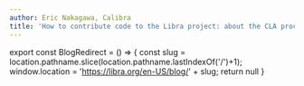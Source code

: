 ```yaml
---
author: Eric Nakagawa, Calibra
title: 'How to contribute code to the Libra project: about the CLA process'
---
```


export const BlogRedirect = () => {
  const slug = location.pathname.slice(location.pathname.lastIndexOf('/')+1);
  window.location = 'https://libra.org/en-US/blog/' + slug;
  return null
}

<BlogRedirect />
